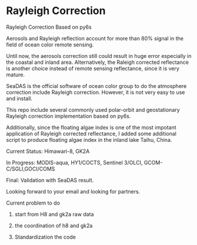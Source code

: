 # Rayleigh Correction

Rayleigh Correction Based on py6s

Aerosols and Rayleigh reflection account for more than 80% signal in the field of ocean color remote sensing.

Until now, the aerosols correction still could result in huge error especially in the coastal and inland area. Alternatively, the Raleigh corrected reflectance is another choice instead of remote sensing reflectance, since it is very mature.

SeaDAS is the official software of ocean color group to do the atmosphere correction include Rayleigh correction. However, it is not very easy to use and install.

This repo include several commonly used polar-orbit and geostationary Rayleigh correction implementation based on py6s.

Additionally, since the floating algae index is one of the most impotant application of Rayleigh corrected reflectance, I added some additional script to produce floating algae index in the inland lake Taihu, China.

Current Status: Himawari-8, GK2A

In Progress: MODIS-aqua, HY1/COCTS, Sentinel 3/OLCI, GCOM-C/SGLI,GOCI/COMS

Final: Validation with SeaDAS result.

Looking forward to your email and looking for partners.

Current problem to do

1. start from H8 and gk2a raw data

2. the coordination of h8 and gk2a

3. Standardization the code